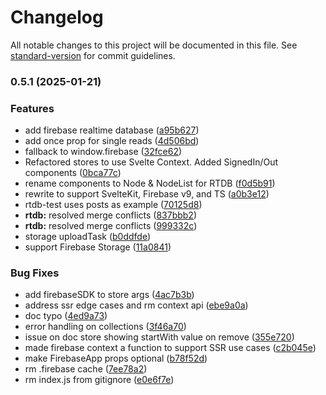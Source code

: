 # Changelog

All notable changes to this project will be documented in this file. See [standard-version](https://github.com/conventional-changelog/standard-version) for commit guidelines.

### 0.5.1 (2025-01-21)


### Features

* add firebase realtime database ([a95b627](https://github.com/alessandropettenuzzo96/sveltefire/commit/a95b627177413887531841e9f9a0554d50c22c34))
* add once prop for single reads ([4d506bd](https://github.com/alessandropettenuzzo96/sveltefire/commit/4d506bddc0571bcbfd3b14ee4e15e37df4815c0f))
* fallback to window.firebase ([32fce62](https://github.com/alessandropettenuzzo96/sveltefire/commit/32fce627fae5a442959f9bb27f0379c4bb51dc54))
* Refactored stores to use Svelte Context. Added SignedIn/Out components ([0bca77c](https://github.com/alessandropettenuzzo96/sveltefire/commit/0bca77cd75f8d7fc43a50e845283fa965033ea7b))
* rename components to Node & NodeList for RTDB ([f0d5b91](https://github.com/alessandropettenuzzo96/sveltefire/commit/f0d5b919e9c8e94b97ae070d19bff8f8c6c4cffb))
* rewrite to support SvelteKit, Firebase v9, and TS ([a0b3e12](https://github.com/alessandropettenuzzo96/sveltefire/commit/a0b3e12c13b077db3268a6e4c28853183c9117de))
* rtdb-test uses posts as example ([70125d8](https://github.com/alessandropettenuzzo96/sveltefire/commit/70125d8c51394f3c00ebda2fe86e7d99d55a1749))
* **rtdb:** resolved merge conflicts ([837bbb2](https://github.com/alessandropettenuzzo96/sveltefire/commit/837bbb204f2034b6d9140efe766945df1c81e7f5))
* **rtdb:** resolved merge conflicts ([999332c](https://github.com/alessandropettenuzzo96/sveltefire/commit/999332c33ad93637c6d871dc9c0562dd1b04da46))
* storage uploadTask ([b0ddfde](https://github.com/alessandropettenuzzo96/sveltefire/commit/b0ddfdeb9256a08845e16e2384a9c5b69d841337))
* support Firebase Storage ([11a0841](https://github.com/alessandropettenuzzo96/sveltefire/commit/11a084166d3481be5ddbfd20c07bd7515685aff4))


### Bug Fixes

* add firebaseSDK to store args ([4ac7b3b](https://github.com/alessandropettenuzzo96/sveltefire/commit/4ac7b3be32885db19cc150b79b71ef7972318493))
* address ssr edge cases and  rm context api ([ebe9a0a](https://github.com/alessandropettenuzzo96/sveltefire/commit/ebe9a0aaacb8a3d7c34fe7aedae61bf133b5df4c))
* doc typo ([4ed9a73](https://github.com/alessandropettenuzzo96/sveltefire/commit/4ed9a73e14d2362cd84d41f5f17bc2d46c3febe4))
* error handling on collections ([3f46a70](https://github.com/alessandropettenuzzo96/sveltefire/commit/3f46a70f47f342d77b7f4888dbcd9a06d61d94cc))
* issue on doc store showing startWith value on remove ([355e720](https://github.com/alessandropettenuzzo96/sveltefire/commit/355e7209ce2235add7a9ac1ed69e4a3b6779952c))
* made firebase context a function to support SSR use cases ([c2b045e](https://github.com/alessandropettenuzzo96/sveltefire/commit/c2b045e55e74513977d4fdcf4b643a0f29179d27))
* make FirebaseApp props optional ([b78f52d](https://github.com/alessandropettenuzzo96/sveltefire/commit/b78f52dce8e188fb87d9494fb7631150cc5139b7))
* rm .firebase cache ([7ee78a2](https://github.com/alessandropettenuzzo96/sveltefire/commit/7ee78a26826f450ac977499df9085f622375cdce))
* rm index.js from gitignore ([e0e6f7e](https://github.com/alessandropettenuzzo96/sveltefire/commit/e0e6f7e6852906ded59864a973e4184bef54cdbb))
